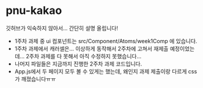 # pnu-kakao

깃허브가 익숙하지 않아서... 간단히 설명 올립니다!

- 1주차 과제 중 ui 컴포넌트는 src/Component/Atoms/week1Comp 에 있습니다.
- 1주차 과제에서 캐러셀은... 이상하게 동작해서 2주차에 고쳐서 재제출 예정이었는데... 2주차 과제를 다 못해서 아직 수정하지 못했습니다...
- 나머지 파일들은 지금까지 진행한 2주차 과제 코드입니다.
- App.js에서 두 페이지 모두 볼 수 있게는 했는데, 왜인지 과제 제출이랑 다르게 css가 깨졌습니다ㅠㅠ
